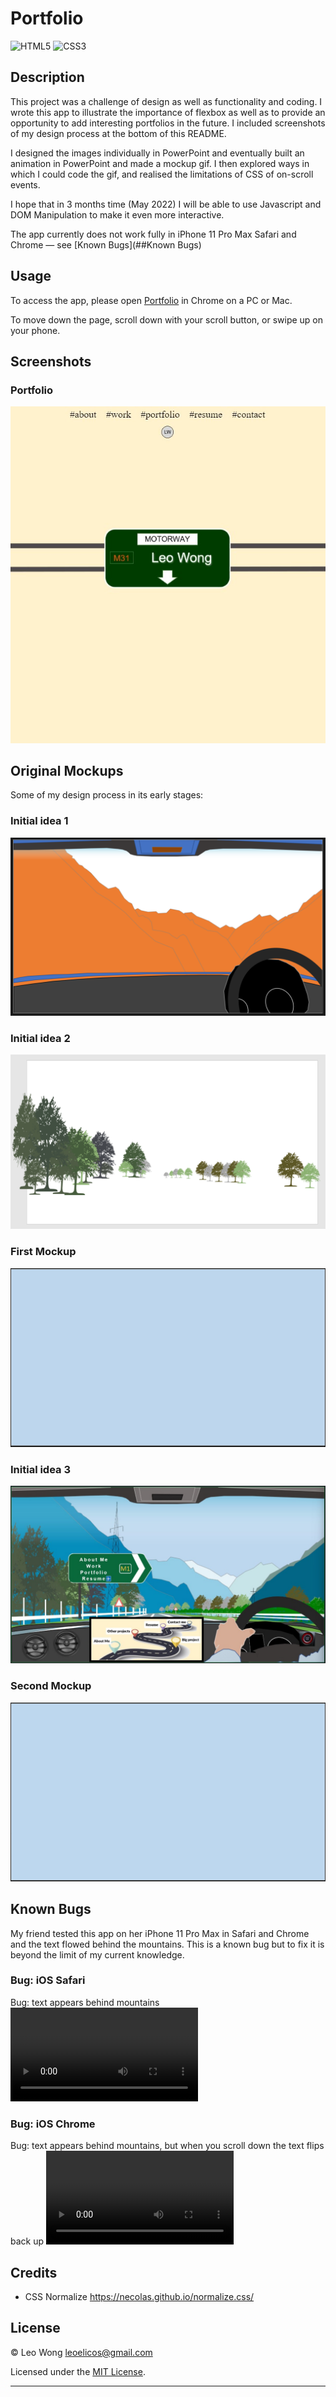 # Portfolio

![HTML5](https://img.shields.io/badge/html5-%23E34F26.svg?style=for-the-badge&logo=html5&logoColor=white) ![CSS3](https://img.shields.io/badge/css3-%231572B6.svg?style=for-the-badge&logo=css3&logoColor=white)

## Description

This project was a challenge of design as well as functionality and coding. I wrote this app to illustrate the importance of flexbox as well as to provide an opportunity to add interesting portfolios in the future. I included screenshots of my design process at the bottom of this README.

I designed the images individually in PowerPoint and eventually built an animation in PowerPoint and made a mockup gif. I then explored ways in which I could code the gif, and realised the limitations of CSS of on-scroll events.

I hope that in 3 months time (May 2022) I will be able to use Javascript and DOM Manipulation to make it even more interactive.

The app currently does not work fully in iPhone 11 Pro Max Safari and Chrome — see [Known Bugs](##Known Bugs)

## Usage

To access the app, please open [Portfolio](https://leoelicos.github.io/bcs-02-portfolio/) in Chrome on a PC or Mac.

To move down the page, scroll down with your scroll button, or swipe up on your phone.

## Screenshots

### Portfolio

![Animation](./assets/screenshots/screenshot-of-deployed.jpg)

## Original Mockups

Some of my design process in its early stages:

### Initial idea 1

![Initial Idea 1](./assets/mockups/idea1.png)

### Initial idea 2

![Initial Idea 2](./assets/mockups/idea2.png)

### First Mockup

![First Mockup](./assets/mockups/mockup1.gif)

### Initial idea 3

![Initial Idea 3](./assets/mockups/idea3.jpg)

### Second Mockup

![Second Mockup](./assets/mockups/mockup2.gif)

## Known Bugs

My friend tested this app on her iPhone 11 Pro Max in Safari and Chrome and the text flowed behind the mountains. This is a known bug but to fix it is beyond the limit of my current knowledge.

### Bug: iOS Safari

Bug: text appears behind mountains ![iOS Safari](./assets/bugs/iphone-11-pro-max-safari-2022-03-02.mp4)

### Bug: iOS Chrome

Bug: text appears behind mountains, but when you scroll down the text flips back up ![iOS Safari](./assets/bugs/iphone-11-pro-max-chrome-2022-03-02.mp4)

## Credits

-  CSS Normalize https://necolas.github.io/normalize.css/

## License

&copy; Leo Wong <leoelicos@gmail.com>

Licensed under the [MIT License](./LICENSE.txt).

---
